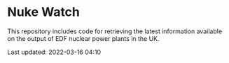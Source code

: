 # Nuke Watch

This repository includes code for retrieving the latest information available on the output of EDF nuclear power plants in the UK.

Last updated: 2022-03-16 04:10